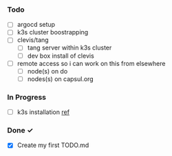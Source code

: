 ### Todo

- [ ] argocd setup
- [ ] k3s cluster boostrapping  
- [ ] clevis/tang  
  - [ ] tang server within k3s cluster
  - [ ] dev box install of clevis
- [ ] remote access so i can work on this from elsewhere
  - [ ] node(s) on do
  - [ ] nodes(s) on capsul.org

### In Progress

- [ ] k3s installation [ref](https://github.com/k3s-io/k3s/issues/7666)

### Done ✓

- [x] Create my first TODO.md  